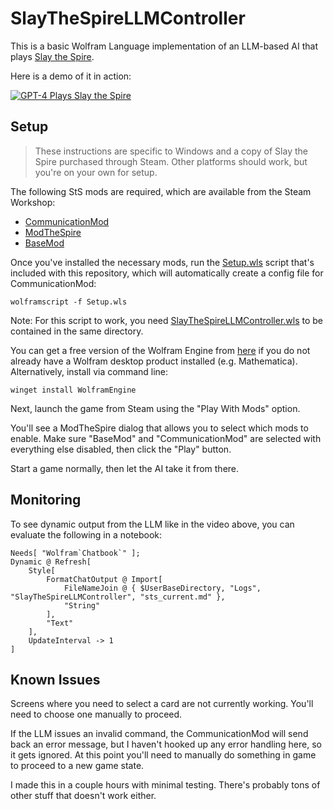 # SlayTheSpireLLMController

This is a basic Wolfram Language implementation of an LLM-based AI that plays [Slay the Spire](https://store.steampowered.com/app/646570/Slay_the_Spire/).

Here is a demo of it in action:

[![GPT-4 Plays Slay the Spire](https://i.ytimg.com/vi/vbb3mkSFS8k/hqdefault.jpg)](https://youtu.be/vbb3mkSFS8k "GPT-4 Plays Slay the Spire")

## Setup

> These instructions are specific to Windows and a copy of Slay the Spire purchased through Steam. Other platforms should work, but you're on your own for setup.

The following StS mods are required, which are available from the Steam Workshop:

* [CommunicationMod](https://steamcommunity.com/sharedfiles/filedetails/?id=2131373661)
* [ModTheSpire](https://steamcommunity.com/sharedfiles/filedetails/?id=1605060445)
* [BaseMod](https://steamcommunity.com/sharedfiles/filedetails/?id=1605833019)

Once you've installed the necessary mods, run the [Setup.wls](Setup.wls) script that's included with this repository, which will automatically create a config file for CommunicationMod:
```
wolframscript -f Setup.wls
```

Note: For this script to work, you need [SlayTheSpireLLMController.wls](SlayTheSpireLLMController.wls) to be contained in the same directory.

You can get a free version of the Wolfram Engine from [here](https://www.wolfram.com/engine/) if you do not already have a Wolfram desktop product installed (e.g. Mathematica). Alternatively, install via command line:
```
winget install WolframEngine
```

Next, launch the game from Steam using the "Play With Mods" option.

You'll see a ModTheSpire dialog that allows you to select which mods to enable. Make sure "BaseMod" and "CommunicationMod" are selected with everything else disabled, then click the "Play" button.

Start a game normally, then let the AI take it from there.

## Monitoring

To see dynamic output from the LLM like in the video above, you can evaluate the following in a notebook:
```wl
Needs[ "Wolfram`Chatbook`" ];
Dynamic @ Refresh[
    Style[
        FormatChatOutput @ Import[ 
            FileNameJoin @ { $UserBaseDirectory, "Logs", "SlayTheSpireLLMController", "sts_current.md" }, 
            "String" 
        ],
        "Text"
    ],
    UpdateInterval -> 1
]
```

## Known Issues

Screens where you need to select a card are not currently working. You'll need to choose one manually to proceed.

If the LLM issues an invalid command, the CommunicationMod will send back an error message, but I haven't hooked up any error handling here, so it gets ignored. At this point you'll need to manually do something in game to proceed to a new game state.

I made this in a couple hours with minimal testing. There's probably tons of other stuff that doesn't work either.
